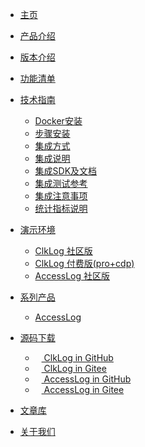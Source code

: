 <!-- _navbar.md?r=0403 -->

* [主页](/#/)
* [产品介绍](/introduce.md?r=0403)
  <!-- * [功能清单](/funclist.md?r=0403)
  * [指标项说明](/indicator-desc.md?r=0403)
  * [更新说明](/changelog.md?r=0403) -->
* [版本介绍](/version.md?r=0403)
* [功能清单](/funclist.md?r=0403)
* [技术指南](#)
  * [Docker安装](/docker_installation/preperation.md?r=0403)
  * [步骤安装](/installation/preparation.md?r=0403)
  * [集成方式](/integration/introduce.md?r=0403)
  * [集成说明](/integration/method.md?r=0403)
  * [集成SDK及文档](/integration/document.md?r=0403)
  * [集成测试参考](/integration/reference.md?r=0403?r=0403)
  * [集成注意事项](/tutorials/notes.md?r=0403)
  * [统计指标说明](/tutorials/statindicator.md?r=0403)
* [演示环境](https://demo.clklog.com)
  * [ClkLog 社区版](https://demo.clklog.com)
  * [ClkLog 付费版(pro+cdp)](https://pro.clklog.com)
  * [AccessLog 社区版](https://demo.access.clklog.com/)
* [系列产品](#)
  * [AccessLog](/accesslog/introduce.md?r=0403)
* [源码下载](#)
  * <a href="https://github.com/clklog/clklog"  target="_clkloggithub"><img src="/assets/imgs/export.png" height="10"/> ClkLog in GitHub</a>
  * <a href="https://gitee.com/clklog/clklog"  target="_clkloggitee"><img src="/assets/imgs/export.png" height="10"/> ClkLog in Gitee</a>
  * <a href="https://github.com/clklog/accesslog"  target="_clkloggithub"><img src="/assets/imgs/export.png" height="10"/> AccessLog in GitHub</a>
  * <a href="https://gitee.com/clklog/accesslog"  target="_clkloggitee"><img src="/assets/imgs/export.png" height="10"/> AccessLog in Gitee</a>
  
* <a href="https://docs.clklog.com"  target="_clklogdocs">文章库</a>
* <a href="https://www.zcunsoft.com/about.html" target="_blank">关于我们</a>

